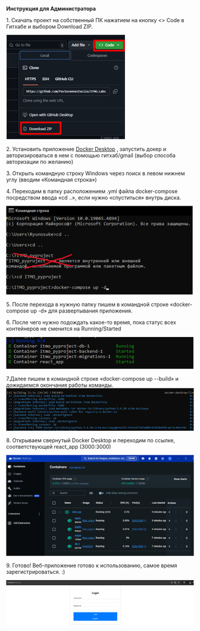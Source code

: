 ﻿**Инструкция для Администратора**

1\. Скачать проект на собственный ПК нажатием на кнопку <> Code в Гитхабе и выбором Download ZIP.

![](img/image_1.png)

2\. Установить приложение [Docker Desktop](https://www.docker.com/products/docker-desktop/) , запустить докер и авторизироваться в нем с помощью гитхаб/gmail (выбор способа авторизации по желанию)

3\. Открыть командную строку Windows через поиск в левом нижнем углу (вводим «Командная строка»)

4\. Переходим в папку расположением .yml файла docker-compose посредством ввода «cd ..», если нужно «спуститься» внутрь диска. 

![](img/image_2.png)

5\. После перехода в нужную папку пишем в командной строке «docker-compose up -d» для развертывания приложения.

6\. После чего нужно подождать какое-то время, пока статус всех контейнеров не сменится на Running/Started

![](img/image_3.png)

7\.Далее пишем в командной строке «docker-compose up --build» и дожидаемся окончания работы команды.
![](img/image_6.png)

8\. Открываем свернутый Docker Desktop и переходим по ссылке, соответствующей react\_app (3000:3000)

![](img/image_4.png)

9\. Готово! Веб-приложение готово к использованию, самое время зарегистрироваться. :)

![](img/image_5.png)

